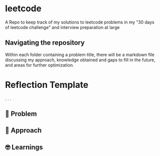 # leetcode
A Repo to keep track of my solutions to leetcode problems in my "30 days of leetcode challenge" and interview preparation at large

## Navigating the repository
Within each folder containing a problem title, there will be a markdown file discussing my approach, knowledge obtained and gaps to fill in the future, and areas for further optimization.

# Reflection Template
.
.
.
## 🧐 Problem

## 💬 Approach

## 🤓 Learnings 
